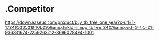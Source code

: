 # .Competitor
https://down.easeus.com/product/buy_tb_free_one_year?x-url=1-17248333531946b295&amp;linkid=inapp_tbfree_2407&amp;uid=S-1-5-21-936331674-2259263212-3686028494-1001
